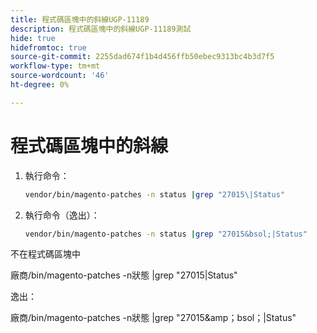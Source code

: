 ```yaml
---
title: 程式碼區塊中的斜線UGP-11189
description: 程式碼區塊中的斜線UGP-11189測試
hide: true
hidefromtoc: true
source-git-commit: 2255dad674f1b4d456ffb50ebec9313bc4b3d7f5
workflow-type: tm+mt
source-wordcount: '46'
ht-degree: 0%

---
```


# 程式碼區塊中的斜線

1. 執行命令：

   ```bash
   vendor/bin/magento-patches -n status |grep "27015\|Status"
   ```

1. 執行命令（逸出）：

   ```bash
   vendor/bin/magento-patches -n status |grep "27015&bsol;|Status"
   ```

不在程式碼區塊中

廠商/bin/magento-patches -n狀態 |grep &quot;27015\|Status&quot;

逸出：

廠商/bin/magento-patches -n狀態 |grep &quot;27015&amp;amp；bsol；|Status&quot;


